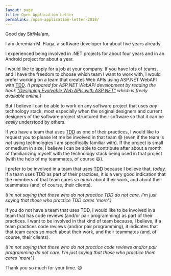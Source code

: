 ```yaml
---
layout: page
title: Open Application Letter
permalink: /open-application-letter-2018/
---
```



Good day Sir/Ma'am,

I am Jeremiah M. Flaga, a software developer for about five years already.

I experienced being involved in .NET projects for about four years and in an Android project for about a year.

I would like to apply for a job at your company. If you have lots of teams, and I have the freedom to choose which team I want to work with, I would prefer working on a team that creates Web APIs using ASP.NET WebAPI with [TDD](/tdd-quotes/). _(I prepared for ASP.NET WebAPI development by reading the book ["Designing Evolvable Web APIs with ASP.NET"](http://chimera.labs.oreilly.com/books/1234000001708) which is freely available online.)_

But I believe I can be able to work on any software project that uses _any_ technology stack, most especially when the original designers and current designers of the software project structured their software so that it can be _easily_ understood by others.

If you have a team that uses [TDD](/tdd-quotes/) as one of their practices, I would like to request you to please let me be involved in that team :smile: (even if the team is _not_ using technologies I am specifically familiar with). If the project is small or medium in size, I believe I can be able to contribute after about a month of familiarizing myself with the technology stack being used in that project (with the help of my teammates, of course :smile:).

I prefer to be involved in a team that uses [TDD](/tdd-quotes/) because I believe that, _today,_ if a team uses TDD as part of their practices, it is a very good indication that the members of that team cares _so much_ about their work, and about their teammates (and, of course, their clients).

_(I'm not saying that those who do not practice TDD do not care. I'm just saying that those who practice TDD cares 'more'.)_

If you do not have a team that uses TDD, I would like to be involved in a team that has code reviews (and/or pair programming) as part of their practices. I want to be involved in that kind of team because, I believe, if a team practices code reviews (and/or pair programming), it indicates that that team cares _so much_ about their work, and their teammates (and, of course, their clients).

_(I'm not saying that those who do not practice code reviews and/or pair programming do not care. I'm just saying that those who practice them cares 'more'.)_

Thank you so much for your time. :smile:



<!--
It would also be great working with you if your company has an existing mentoring program, or something like that, for beginning programmers. :+1:
-->